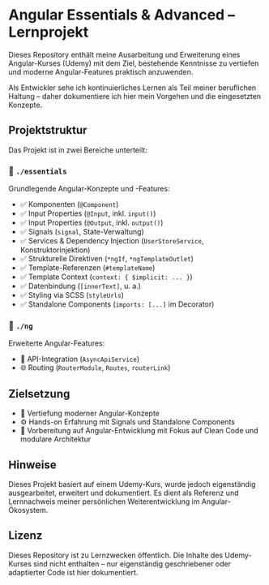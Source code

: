 # Angular Essentials & Advanced – Lernprojekt

Dieses Repository enthält meine Ausarbeitung und Erweiterung eines Angular-Kurses (Udemy) mit dem Ziel, bestehende
Kenntnisse zu vertiefen und moderne Angular-Features praktisch anzuwenden.

Als Entwickler sehe ich kontinuierliches Lernen als Teil meiner beruflichen Haltung – daher dokumentiere ich hier mein
Vorgehen und die eingesetzten Konzepte.

## Projektstruktur

Das Projekt ist in zwei Bereiche unterteilt:

### 📁 `./essentials`

Grundlegende Angular-Konzepte und -Features:

- ✅ Komponenten (`@Component`)
- ✅ Input Properties (`@Input`, inkl. `input()`)
- ✅ Input Properties (`@Output`, inkl. `output()`)
- ✅ Signals (`signal`, State-Verwaltung)
- ✅ Services & Dependency Injection (`UserStoreService`, Konstruktorinjektion)
- ✅ Strukturelle Direktiven (`*ngIf`, `*ngTemplateOutlet`)
- ✅ Template-Referenzen (`#templateName`)
- ✅ Template Context (`context: { $implicit: ... }`)
- ✅ Datenbindung (`[innerText]`, u. a.)
- ✅ Styling via SCSS (`styleUrls`)
- ✅ Standalone Components (`imports: [...]` im Decorator)

### 📁 `./ng`

Erweiterte Angular-Features:

- 🔄 API-Integration (`AsyncApiService`)
- 🌐 Routing (`RouterModule`, `Routes`, `routerLink`)

## Zielsetzung

- 🧠 Vertiefung moderner Angular-Konzepte
- ⚙️ Hands-on Erfahrung mit Signals und Standalone Components
- 🚀 Vorbereitung auf Angular-Entwicklung mit Fokus auf Clean Code und modulare Architektur

## Hinweise

Dieses Projekt basiert auf einem Udemy-Kurs, wurde jedoch eigenständig ausgearbeitet, erweitert und dokumentiert. Es
dient als Referenz und Lernnachweis meiner persönlichen Weiterentwicklung im Angular-Ökosystem.

## Lizenz

Dieses Repository ist zu Lernzwecken öffentlich. Die Inhalte des Udemy-Kurses sind nicht enthalten – nur eigenständig
geschriebener oder adaptierter Code ist hier dokumentiert.

